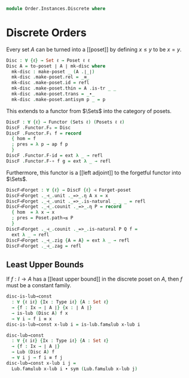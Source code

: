 <!--
```agda
open import Cat.Displayed.Total
open import Cat.Functor.Adjoint
open import Cat.Prelude

open import Order.Diagram.Lub
open import Order.Base
open import Order.Cat


import Order.Reasoning as Poset
```
-->

```agda
module Order.Instances.Discrete where
```

# Discrete Orders

Every set $A$ can be turned into a [[poset]] by defining $x \le y$ to
be $x = y$.

```agda
Disc : ∀ {ℓ} → Set ℓ → Poset ℓ ℓ
Disc A = to-poset ∣ A ∣ mk-disc where
  mk-disc : make-poset _ (A .∣_∣)
  mk-disc .make-poset.rel = _≡_
  mk-disc .make-poset.id = refl
  mk-disc .make-poset.thin = A .is-tr _ _
  mk-disc .make-poset.trans = _∙_
  mk-disc .make-poset.antisym p _ = p
```

This extends to a functor from $\Sets$ into the category of posets.

```agda
DiscF : ∀ {ℓ} → Functor (Sets ℓ) (Posets ℓ ℓ)
DiscF .Functor.F₀ = Disc
DiscF .Functor.F₁ f = record
  { hom = f
  ; pres = λ p → ap f p
  }
DiscF .Functor.F-id = ext λ _ → refl
DiscF .Functor.F-∘ f g = ext λ _ → refl
```

Furthermore, this functor is a [[left adjoint]] to the forgetful functor
into $\Sets$.

```agda
DiscF⊣Forget : ∀ {ℓ} → DiscF {ℓ} ⊣ Forget-poset
DiscF⊣Forget ._⊣_.unit ._=>_.η A x = x
DiscF⊣Forget ._⊣_.unit ._=>_.is-natural _ _ _ = refl
DiscF⊣Forget ._⊣_.counit ._=>_.η P = record
  { hom  = λ x → x
  ; pres = Poset.path→≤ P
  }
DiscF⊣Forget ._⊣_.counit ._=>_.is-natural P Q f =
  ext λ _ → refl
DiscF⊣Forget ._⊣_.zig {A = A} = ext λ _ → refl
DiscF⊣Forget ._⊣_.zag = refl
```

## Least Upper Bounds

If $f : I \to A$ has a [[least upper bound]] in the discrete poset on
$A$, then $f$ must be a constant family.

```agda
disc-is-lub→const
  : ∀ {ℓ iℓ} {Ix : Type iℓ} {A : Set ℓ}
  → {f : Ix → ∣ A ∣} {x : ∣ A ∣}
  → is-lub (Disc A) f x
  → ∀ i → f i ≡ x
disc-is-lub→const x-lub i = is-lub.fam≤lub x-lub i

disc-lub→const
  : ∀ {ℓ iℓ} {Ix : Type iℓ} {A : Set ℓ}
  → {f : Ix → ∣ A ∣}
  → Lub (Disc A) f
  → ∀ i j → f i ≡ f j
disc-lub→const x-lub i j =
  Lub.fam≤lub x-lub i ∙ sym (Lub.fam≤lub x-lub j)
```
